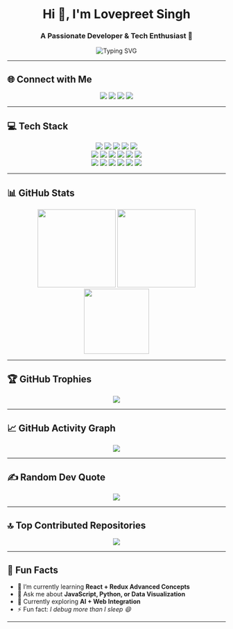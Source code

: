 
<!-- 🌟 Awesome GitHub Profile README 🌟 -->
<h1 align="center">Hi 👋, I'm Lovepreet Singh</h1>
<h3 align="center">A Passionate Developer & Tech Enthusiast 🚀</h3>

<p align="center">
  <img src="https://readme-typing-svg.herokuapp.com?font=Fira+Code&size=22&pause=1000&color=9B59B6&width=435&lines=Full+Stack+Web+Developer;Python+Data+Analyst;Open+Source+Contributor;Tech+Explorer+%F0%9F%9A%80" alt="Typing SVG" />
</p>

---

## 🌐 **Connect with Me**
<p align="center">
  <a href="https://www.linkedin.com/in/lovepreet-singh-6200a8287/"><img src="https://img.shields.io/badge/LinkedIn-%230077B5.svg?style=for-the-badge&logo=linkedin&logoColor=white"/></a>
  <a href="mailto:lovepreetsingh73437@gmail.com"><img src="https://img.shields.io/badge/Email-D14836?style=for-the-badge&logo=gmail&logoColor=white"/></a>
  <a href="https://www.reddit.com/u/lovely_dehar/s/AWQfkAWOmK"><img src="https://img.shields.io/badge/Reddit-%23FF4500.svg?style=for-the-badge&logo=Reddit&logoColor=white"/></a>
  <a href="https://www.instagram.com/lovely_dehar/"><img src="https://img.shields.io/badge/Instagram-%23E4405F.svg?style=for-the-badge&logo=Instagram&logoColor=white"/></a>
</p>

---

## 💻 **Tech Stack**
<p align="center">
  <!-- Languages -->
  <img src="https://img.shields.io/badge/C-%2300599C.svg?style=for-the-badge&logo=c&logoColor=white"/>
  <img src="https://img.shields.io/badge/C++-%2300599C.svg?style=for-the-badge&logo=c%2B%2B&logoColor=white"/>
  <img src="https://img.shields.io/badge/Python-%233776AB.svg?style=for-the-badge&logo=python&logoColor=white"/>
  <img src="https://img.shields.io/badge/HTML5-%23E34F26.svg?style=for-the-badge&logo=html5&logoColor=white"/>
  <img src="https://img.shields.io/badge/CSS3-%231572B6.svg?style=for-the-badge&logo=css3&logoColor=white"/>
  <br/>
  <!-- Frameworks -->
  <img src="https://img.shields.io/badge/React-%2320232a.svg?style=for-the-badge&logo=react&logoColor=%2361DAFB"/>
  <img src="https://img.shields.io/badge/Vite-%23646CFF.svg?style=for-the-badge&logo=vite&logoColor=white"/>
  <img src="https://img.shields.io/badge/Redux-%23593d88.svg?style=for-the-badge&logo=redux&logoColor=white"/>
  <img src="https://img.shields.io/badge/Node.js-6DA55F?style=for-the-badge&logo=node.js&logoColor=white"/>
  <img src="https://img.shields.io/badge/TailwindCSS-%2338B2AC.svg?style=for-the-badge&logo=tailwind-css&logoColor=white"/>
  <img src="https://img.shields.io/badge/Bootstrap-%238511FA.svg?style=for-the-badge&logo=bootstrap&logoColor=white"/>
  <br/>
  <!-- Tools -->
  <img src="https://img.shields.io/badge/Git-%23F05033.svg?style=for-the-badge&logo=git&logoColor=white"/>
  <img src="https://img.shields.io/badge/GitHub-%23181717.svg?style=for-the-badge&logo=github&logoColor=white"/>
  <img src="https://img.shields.io/badge/Pandas-%23150458.svg?style=for-the-badge&logo=pandas&logoColor=white"/>
  <img src="https://img.shields.io/badge/Numpy-%23013243.svg?style=for-the-badge&logo=numpy&logoColor=white"/>
  <img src="https://img.shields.io/badge/Matplotlib-%23ffffff.svg?style=for-the-badge&logo=Matplotlib&logoColor=black"/>
  <img src="https://img.shields.io/badge/Plotly-%233F4F75.svg?style=for-the-badge&logo=plotly&logoColor=white"/>
</p>

---

## 📊 **GitHub Stats**
<p align="center">
  <img src="https://github-readme-stats.vercel.app/api?username=Lovelydehar3&theme=midnight-purple&hide_border=false&include_all_commits=true&count_private=true" height="180em"/>
  <img src="https://github-readme-streak-stats.herokuapp.com/?user=Lovelydehar3&theme=midnight-purple&hide_border=false" height="180em"/>
  <img src="https://github-readme-stats.vercel.app/api/top-langs/?username=Lovelydehar3&theme=midnight-purple&layout=compact&hide_border=false" height="150em"/>
</p>

---

## 🏆 **GitHub Trophies**
<p align="center">
  <img src="https://github-profile-trophy.vercel.app/?username=Lovelydehar3&theme=dracula&no-frame=false&no-bg=false&margin-w=5"/>
</p>

---

## 📈 **GitHub Activity Graph**
<p align="center">
  <img src="https://github-readme-activity-graph.vercel.app/graph?username=Lovelydehar3&theme=react-dark&hide_border=false"/>
</p>

---

## ✍️ **Random Dev Quote**
<p align="center">
  <img src="https://quotes-github-readme.vercel.app/api?type=horizontal&theme=dark"/>
</p>

---

## 🔝 **Top Contributed Repositories**
<p align="center">
  <img src="https://github-contributor-stats.vercel.app/api?username=Lovelydehar3&limit=5&theme=tokyonight&combine_all_yearly_contributions=true"/>
</p>

---

## 🧠 **Fun Facts**
- 🔭 I’m currently learning **React + Redux Advanced Concepts**
- 💬 Ask me about **JavaScript, Python, or Data Visualization**
- 🌱 Currently exploring **AI + Web Integration**
- ⚡ Fun fact: *I debug more than I sleep 😄*

---


